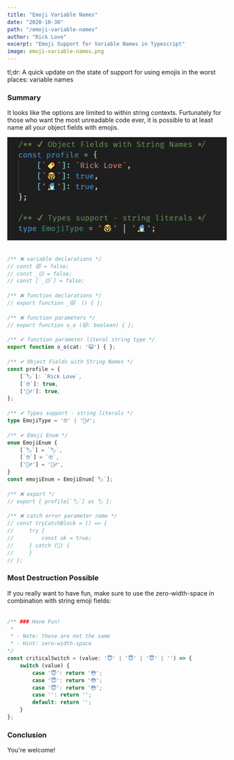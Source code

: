 ```yaml
---
title: "Emoji Variable Names"
date: "2020-10-30"
path: "/emoji-variable-names"
author: "Rick Love"
excerpt: "Emoji Support for Variable Names in Typescript"
image: emoji-variable-names.png
---
```


tl;dr: A quick update on the state of support for using emojis in the worst places: variable names

### Summary

It looks like the options are limited to within string contexts. Furtunately for those who want the most unreadable code ever, it is possible to at least name all your object fields with emojis.

![](emoji-variable-names.png)

```ts

/** ❌ variable declarations */
// const 😾 = false;
// const _😥 = false;
// const [`_😥`] = false;

/** ❌ function declarations */
// export function _😾  () { };

/** ❌ function parameters */
// export function o_o (😾: boolean) { };

/** ✔ function parameter literal string type */
export function o_o(cat: '😺') { };

/** ✔ Object Fields with String Names */
const profile = {
    [`🏷️`]: `Rick Love`,
    [`🤓`]: true,
    ['🧙‍♂️']: true,
};

/** ✔ Types support - string literals */
type EmojiType = '🤓' | '🧙‍♂️';

/** ✔ Emoji Enum */
enum EmojiEnum {
    [`🏷️`] = `🏷️`,
    [`🤓`] = `🤓`,
    ['🧙‍♂️'] = '🧙‍♂️',
}
const emojiEnum = EmojiEnum[`🏷️`];

/** ❌ export */
// export { profile[`🏷️`] as 🏷️ };

/** ❌ catch error parameter name */
// const tryCatchBlock = () => {
//     try {
//         const ok = true;
//     } catch (🥵) {
//     }
// };

```

### Most Destruction Possible

If you really want to have fun, make sure to use the zero-width-space in combination with string emoji fields:

```ts

/** ### Have Fun! 
 * 
 * - Note: these are not the same
 * - Hint: zero-width-space
*/
const criticalSwitch = (value: '😇' | '​😇' | '😇​' | '​') => {
    switch (value) {
        case '😇': return '😳';
        case '​😇': return '​😳';
        case '😇​': return '😳​';
        case '​': return '​';
        default: return '';
    }
};

```

### Conclusion

You're welcome!

